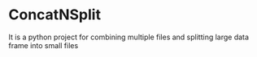 # ConcatNSplit
It is a python project for combining multiple files and splitting large data frame into small files
